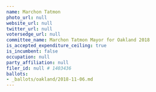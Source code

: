 ```yaml
---
name: Marchon Tatmon
photo_url: null
website_url: null
twitter_url: null
votersedge_url: null
committee_name: Marchon Tatmon Mayor for Oakland 2018
is_accepted_expenditure_ceiling: true
is_incumbent: false
occupation: null
party_affiliation: null
filer_id: null # 1403436
ballots:
- _ballots/oakland/2018-11-06.md
---
```

